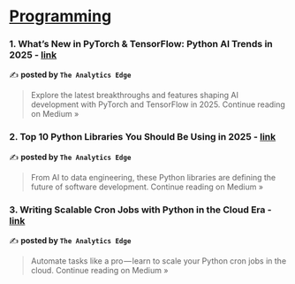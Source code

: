 
<h1><a href=https://medium.com/tag/programming/recommended target="_blank" rel="noopener noreferrer">Programming</a></h1>
<h3>1. What’s New in PyTorch & TensorFlow: Python AI Trends in 2025 - <a href="https://theanalyticsedge.medium.com/whats-new-in-pytorch-tensorflow-python-ai-trends-in-2025-a45a0bfa1d55?source=rss------programming-5" target="_blank" rel="noopener noreferrer">link</a></h3>

✍️ **posted by `The Analytics Edge `**

<blockquote>Explore the latest breakthroughs and features shaping AI development with PyTorch and TensorFlow in 2025.
Continue reading on Medium »</blockquote>

<h3>2. Top 10 Python Libraries You Should Be Using in 2025 - <a href="https://theanalyticsedge.medium.com/top-10-python-libraries-you-should-be-using-in-2025-bcccc1e15566?source=rss------programming-5" target="_blank" rel="noopener noreferrer">link</a></h3>

✍️ **posted by `The Analytics Edge `**

<blockquote>From AI to data engineering, these Python libraries are defining the future of software development.
Continue reading on Medium »</blockquote>

<h3>3. Writing Scalable Cron Jobs with Python in the Cloud Era - <a href="https://theanalyticsedge.medium.com/writing-scalable-cron-jobs-with-python-in-the-cloud-era-63279d8b9817?source=rss------programming-5" target="_blank" rel="noopener noreferrer">link</a></h3>

✍️ **posted by `The Analytics Edge `**

<blockquote>Automate tasks like a pro — learn to scale your Python cron jobs in the cloud.
Continue reading on Medium »</blockquote>

